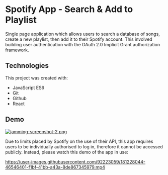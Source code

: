 # Spotify App - Search & Add to Playlist

Single page application which allows users to search a database of songs, create a new playlist, then add it to their Spotify account.
This involved building user authentication with the OAuth 2.0 Implicit Grant authorization framework.

## Technologies

This project was created with:
- JavaScript ES6
- Git
- Github
- React

## Demo

[![jamming-screenshot-2.png](https://i.postimg.cc/DfSMscTr/jamming-screenshot-2.png)](https://postimg.cc/mhGjWChk)

Due to limits placed by Spotify on the use of their API, this app requires users to be individually authorised to log in, therefore it cannot be accessed publicly. Instead, please watch this demo of the app in use:

https://user-images.githubusercontent.com/92223059/181228044-46546401-f1bf-41bb-a43a-8de867345979.mp4


